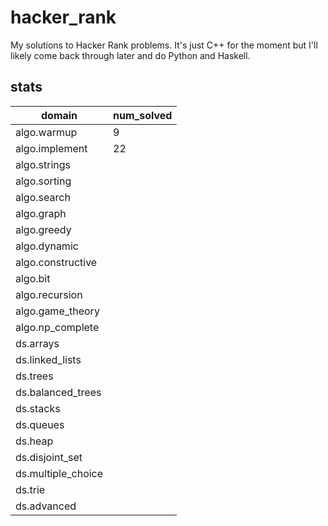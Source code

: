 # hacker_rank
My solutions to Hacker Rank problems. It's just C++ for the moment but I'll likely come back through later and do Python and Haskell.

## stats
|domain|num_solved|
|---|---|
|algo.warmup|9|
|algo.implement|22|
|algo.strings||
|algo.sorting||
|algo.search||
|algo.graph||
|algo.greedy||
|algo.dynamic||
|algo.constructive||
|algo.bit||
|algo.recursion||
|algo.game_theory||
|algo.np_complete||
|ds.arrays||
|ds.linked_lists||
|ds.trees||
|ds.balanced_trees||
|ds.stacks||
|ds.queues||
|ds.heap||
|ds.disjoint_set||
|ds.multiple_choice||
|ds.trie||
|ds.advanced||
